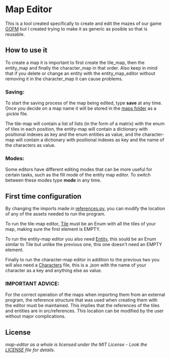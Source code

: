 # Map Editor

This is a tool created specifically to create and edit the mazes of our game [GOFM](https://github.com/ArcosJuan/Get-out-of-my-fucking-maze) but I created trying to make it as generic as posible so that is reusable.

## How to use it
To create a map it is important to first create the tile_map, then the entity_map and finally the character_map in that order. Also keep in mind that if you delete or change an entity with the entity_map_editor without removing it in the character_map it can cause problems.


### Saving:
To start the saving process of the map being edited, type __save__ at any time. Once you decide on a map name it will be stored in the [maps folder](maps/) as a .pickle file. 

The tile-map will contain a list of lists (in the form of a matrix) with the enum of tiles in each position, the entity-map will contain a dictionary with positional indexes as key and the enum entities as value, and the character-map will contain a dictionary with positional indexes as key and the name of the characters as value.

### Modes:
Some editors have different editing modes that can be more useful for certain tasks, such as the fill mode of the entity map editor. To switch between these modes type __mode__ in any time.

## First time configuration
By changing the imports made in [references.py](src/references.py), you can modify the location of any of the assets needed to run the program.

To run the tile-map editor, [Tile](example_assets/tile.py) must be an Enum with all the tiles of your map, making sure the first element is EMPTY.

To run the entity-map editor you also need [Entity](example_assets/entity.py), this sould be an Enum similar to Tile but unlike the previous one, this one doesn't need an EMPTY element.

Finally to run the character-map editor in addition to the previous two you will also need a [Characters](example_assets/characters.json) file, this is a .json with the name of your character as a key and anything else as value.


### IMPORTANT ADVICE:
For the correct operation of the maps when importing them from an external program, the reference structure that was used when creating them with the editor must be maintained. This implies that the references of the tiles and entities are in src/references. This location can be modified by the user without major complications.


## License

_map-editor as a whole is licensed under the MIT License - Look the [LICENSE](LICENSE) file for details._


